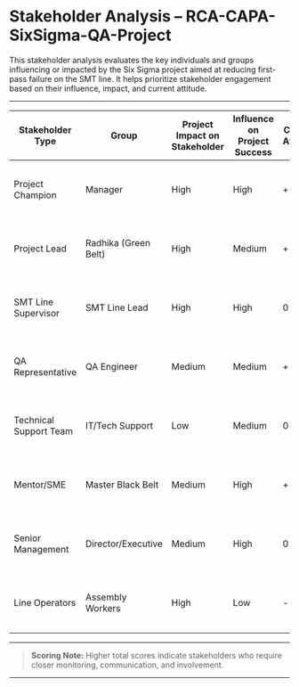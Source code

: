 # Stakeholder Analysis – RCA-CAPA-SixSigma-QA-Project

This stakeholder analysis evaluates the key individuals and groups influencing or impacted by the Six Sigma project aimed at reducing first-pass failure on the SMT line. It helps prioritize stakeholder engagement based on their influence, impact, and current attitude.

---

| **Stakeholder Type**   | **Group**           | **Project Impact on Stakeholder** | **Influence on Project Success** | **Current Attitude** | **Explanation of Stakeholder’s Attitude**                           | **Score** | **Action Plan**                                     |
|------------------------|---------------------|-----------------------------------|----------------------------------|----------------------|---------------------------------------------------------------------|-----------|------------------------------------------------------|
| Project Champion       | Manager             | High                              | High                             | +                    | Strong sponsor of quality improvement initiatives                   | 5         | Regular milestone updates and review meetings        |
| Project Lead           | Radhika (Green Belt)| High                              | Medium                           | +                    | Motivated to lead project; newly applying Six Sigma methodology     | 4         | Weekly check-ins and mentor guidance                 |
| SMT Line Supervisor    | SMT Line Lead       | High                              | High                             | 0                    | Open to improvements but cautious about disruptions                 | 4         | Involve in RCA meetings and showcase quick wins      |
| QA Representative      | QA Engineer         | Medium                            | Medium                           | +                    | Supports quality monitoring and compliance efforts                  | 3         | Engage in validation and defect confirmation stages  |
| Technical Support Team | IT/Tech Support     | Low                               | Medium                           | 0                    | Needed for equipment monitoring/logging systems setup               | 2         | Loop in during technical tool or config requirements |
| Mentor/SME             | Master Black Belt   | Medium                            | High                             | +                    | Guides methodology execution and ensures project alignment          | 4         | Weekly mentoring support                            |
| Senior Management      | Director/Executive  | Medium                            | High                             | 0                    | Prioritizes delivery timelines, cost, and compliance outcomes       | 3         | Share dashboard metrics and monthly summaries        |
| Line Operators         | Assembly Workers    | High                              | Low                              | -                    | Fear increased oversight or workload, resistant to process change   | 2         | Run pilot improvements and highlight benefits        |

---

> **Scoring Note:** Higher total scores indicate stakeholders who require closer monitoring, communication, and involvement.

---


